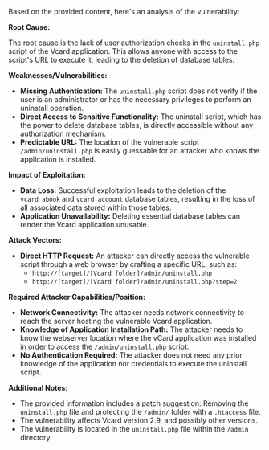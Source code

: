 Based on the provided content, here's an analysis of the vulnerability:

**Root Cause:**

The root cause is the lack of user authorization checks in the `uninstall.php` script of the Vcard application. This allows anyone with access to the script's URL to execute it, leading to the deletion of database tables.

**Weaknesses/Vulnerabilities:**

*   **Missing Authentication:** The `uninstall.php` script does not verify if the user is an administrator or has the necessary privileges to perform an uninstall operation.
*   **Direct Access to Sensitive Functionality:** The uninstall script, which has the power to delete database tables, is directly accessible without any authorization mechanism.
*   **Predictable URL:** The location of the vulnerable script `/admin/uninstall.php` is easily guessable for an attacker who knows the application is installed.

**Impact of Exploitation:**

*   **Data Loss:** Successful exploitation leads to the deletion of the `vcard_abook` and `vcard_account` database tables, resulting in the loss of all associated data stored within those tables.
*   **Application Unavailability:** Deleting essential database tables can render the Vcard application unusable.

**Attack Vectors:**

*   **Direct HTTP Request:** An attacker can directly access the vulnerable script through a web browser by crafting a specific URL, such as:
    *   `http://[target]/[Vcard folder]/admin/uninstall.php`
    *   `http://[target]/[Vcard folder]/admin/uninstall.php?step=2`

**Required Attacker Capabilities/Position:**

*   **Network Connectivity:** The attacker needs network connectivity to reach the server hosting the vulnerable Vcard application.
*   **Knowledge of Application Installation Path:** The attacker needs to know the webserver location where the vCard application was installed in order to access the `/admin/uninstall.php` script.
*   **No Authentication Required:** The attacker does not need any prior knowledge of the application nor credentials to execute the uninstall script.

**Additional Notes:**

*   The provided information includes a patch suggestion: Removing the `uninstall.php` file and protecting the `/admin/` folder with a `.htaccess` file.
*   The vulnerability affects Vcard version 2.9, and possibly other versions.
*   The vulnerability is located in the `uninstall.php` file within the `/admin` directory.